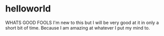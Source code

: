 # helloworld
WHATS GOOD FOOLS
I'm new to this but I will be very good at it in only a short bit of time.
Because I am amazing at whatever I put my mind to. 
